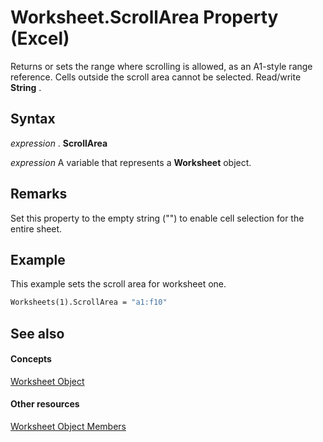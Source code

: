 
# Worksheet.ScrollArea Property (Excel)

Returns or sets the range where scrolling is allowed, as an A1-style range reference. Cells outside the scroll area cannot be selected. Read/write  **String** .


## Syntax

 _expression_ . **ScrollArea**

 _expression_ A variable that represents a **Worksheet** object.


## Remarks

Set this property to the empty string ("") to enable cell selection for the entire sheet.


## Example

This example sets the scroll area for worksheet one.


```vb
Worksheets(1).ScrollArea = "a1:f10"
```


## See also


#### Concepts


[Worksheet Object](182b705e-854a-81cc-a4b0-59b942de55ae.md)
#### Other resources


[Worksheet Object Members](f8c1afea-1a1c-f5e4-37e3-52c434c8c157.md)
